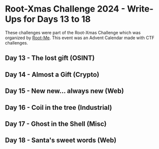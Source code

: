 # Root-Xmas Challenge 2024 - Write-Ups for Days 13 to 18

These challenges were part of the Root-Xmas Challenge which was
organized by [Root-Me](https://root-me.org). This event was an Advent Calendar
made with CTF challenges.

## Day 13 - The lost gift (OSINT)

## Day 14 - Almost a Gift (Crypto)

## Day 15 - New new... always new (Web)

## Day 16 - Coil in the tree (Industrial)

## Day 17 - Ghost in the Shell (Misc)

## Day 18 - Santa's sweet words (Web)
